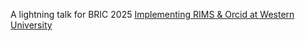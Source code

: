 A lightning talk for BRIC 2025
[Implementing RIMS & Orcid at Western University](https://www.canva.com/design/DAGmx9kZRAc/gfSiPy3g9b9P0CBl0GxU6w/view?utm_content=DAGmx9kZRAc&utm_campaign=designshare&utm_medium=link2&utm_source=uniquelinks&utlId=h313cf61e0d)
